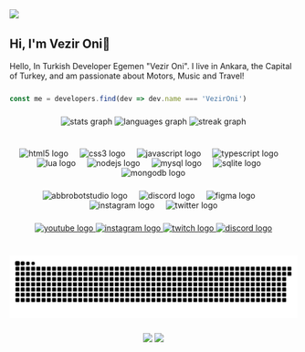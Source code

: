 <img src="https://i.imgur.com/cQtvreS.png">

###

<h2> Hi, I'm Vezir Oni👋</h2>

<p>Hello, In Turkish Developer Egemen "Vezir Oni". I live in Ankara, the Capital of Turkey, and am passionate about Motors, Music and Travel!</p>

###

```js
const me = developers.find(dev => dev.name === 'VezirOni')
```

###

<div align="center">
  <img src="https://github-readme-stats.vercel.app/api?username=vezironi&hide_title=false&hide_rank=false&show_icons=true&include_all_commits=true&count_private=true&disable_animations=false&theme=discord_old_blurple&locale=en&hide_border=false&order=1" height="150" alt="stats graph"  />
  <img src="https://github-readme-stats.vercel.app/api/top-langs?username=vezironi&locale=tr&hide_title=false&layout=compact&card_width=320&langs_count=6&theme=discord_old_blurple&hide_border=false&order=2" height="150" alt="languages graph"  />
  <img src="https://streak-stats.demolab.com?user=vezironi&locale=tr&mode=weekly&theme=discord_old_blurple&hide_border=false&border_radius=5&date_format=M j[, Y]&order=3" height="150" alt="streak graph"  />
</div>

###
###
###
###
###
###

###

<br clear="both">

<div align="center">
  <img src="https://skillicons.dev/icons?i=html" height="40" alt="html5 logo"  />
  <img width="12" />
  <img src="https://skillicons.dev/icons?i=css" height="40" alt="css3 logo"  />
  <img width="12" />
  <img src="https://skillicons.dev/icons?i=js" height="40" alt="javascript logo"  />
  <img width="12" />
  <img src="https://skillicons.dev/icons?i=ts" height="40" alt="typescript logo"  />
  <img width="12" />
  <img src="https://skillicons.dev/icons?i=lua" height="40" alt="lua logo"  />
  <img width="12" />
  <img src="https://skillicons.dev/icons?i=nodejs" height="40" alt="nodejs logo"  />
  <img width="12" />
  <img src="https://skillicons.dev/icons?i=mysql" height="40" alt="mysql logo"  />
  <img width="12" />
  <img src="https://skillicons.dev/icons?i=sqlite" height="40" alt="sqlite logo"  />
  <img width="12" />
  <img src="https://skillicons.dev/icons?i=mongodb" height="40" alt="mongodb logo"  />
</div>

###

<div align="center">
  <img src="https://skillicons.dev/icons?i=bots" height="40" alt="abbrobotstudio logo"  />
  <img width="12" />
  <img src="https://skillicons.dev/icons?i=discord" height="40" alt="discord logo"  />
  <img width="12" />
  <img src="https://skillicons.dev/icons?i=figma" height="40" alt="figma logo"  />
  <img width="12" />
  <img src="https://skillicons.dev/icons?i=instagram" height="40" alt="instagram logo"  />
  <img width="12" />
  <img src="https://skillicons.dev/icons?i=twitter" height="40" alt="twitter logo"  />
</div>

###

<div align="center">
  <a href= "https://www.youtube.com/channel/UCgKXOSblNRpeNV0lwnhu_cw"> <img src="https://img.shields.io/static/v1?message=Youtube&logo=youtube&label=&color=FF0000&logoColor=white&labelColor=&style=for-the-badge" height="35" alt="youtube logo"  /> </a>
  <a href= "https://www.instagram.com/vezironi"> <img src="https://img.shields.io/static/v1?message=Instagram&logo=instagram&label=&color=E4405F&logoColor=white&labelColor=&style=for-the-badge" height="35" alt="instagram logo"  /> </a>
  <a href= "https://www.twitch.com/vezirdev"> <img src="https://img.shields.io/static/v1?message=Twitch&logo=twitch&label=&color=9146FF&logoColor=white&labelColor=&style=for-the-badge" height="35" alt="twitch logo"  /> </a>
  <a href= "https://discord.gg/2quUYsc8DE"> <img src="https://img.shields.io/static/v1?message=Discord&logo=discord&label=&color=7289DA&logoColor=white&labelColor=&style=for-the-badge" height="35" alt="discord logo"  /> </a>
</div>

###

<br clear="both">

<div align="center">
  <img src="https://github.com/VezirOni/vezironi/blob/main/snake.svg" alt="Snake animation"/>
</div>

###

<div align="center" dir="auto">
  <a href="https://luppufy.onrender.com/member/996488031932514394" title="Discord Account"><img src="https://luppufy.onrender.com/member/996488031932514394?border=ff0000&theme=000000" data-canonical-src="https://luppufy.onrender.com/member/996488031932514394" style="max-width: 100%;"></a>
  <a href="https://luppufy.onrender.com/member/971782474747244565" title="Discord Account"><img src="https://luppufy.onrender.com/member/971782474747244565?border=ff0000&theme=000000" data-canonical-src="https://luppufy.onrender.com/member/971782474747244565" style="max-width: 100%;"></a>
</div>

